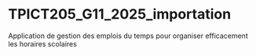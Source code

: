 # TPICT205_G11_2025_importation
Application de gestion des emplois du temps pour organiser efficacement les horaires scolaires
